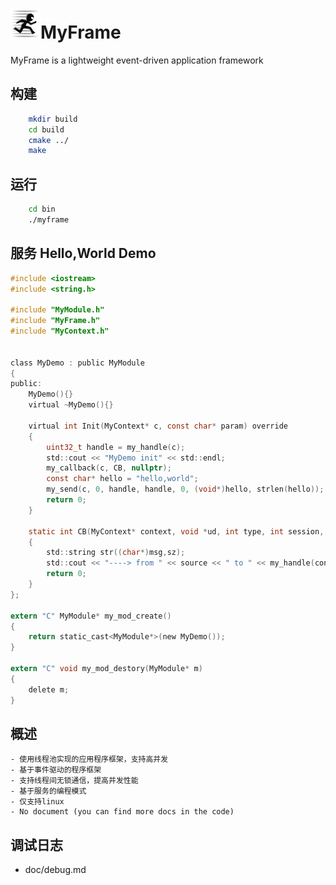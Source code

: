 # ![run](https://github.com/lkpworkspace/demo/blob/master/pics/icon3.png)MyFrame

MyFrame is a lightweight event-driven application framework
	
## 构建

```sh
	mkdir build
	cd build
	cmake ../
	make
```

## 运行

```sh
	cd bin
	./myframe
```

## 服务 Hello,World Demo

```c
#include <iostream>
#include <string.h>

#include "MyModule.h"
#include "MyFrame.h"
#include "MyContext.h"


class MyDemo : public MyModule
{
public:
    MyDemo(){}
    virtual ~MyDemo(){}

    virtual int Init(MyContext* c, const char* param) override
    {
        uint32_t handle = my_handle(c);
        std::cout << "MyDemo init" << std::endl;
        my_callback(c, CB, nullptr);
        const char* hello = "hello,world";
        my_send(c, 0, handle, handle, 0, (void*)hello, strlen(hello));
        return 0;
    }

    static int CB(MyContext* context, void *ud, int type, int session, uint32_t source , const void *msg, size_t sz)
    {
        std::string str((char*)msg,sz);
        std::cout << "----> from " << source << " to " << my_handle(context) << ": " << str << std::endl;
        return 0;
    }
};

extern "C" MyModule* my_mod_create()
{
    return static_cast<MyModule*>(new MyDemo());
}

extern "C" void my_mod_destory(MyModule* m)
{
    delete m;
}


```

## 概述
	- 使用线程池实现的应用程序框架，支持高并发
	- 基于事件驱动的程序框架
	- 支持线程间无锁通信，提高并发性能
    - 基于服务的编程模式
    - 仅支持linux
	- No document (you can find more docs in the code)

## 调试日志
* doc/debug.md
